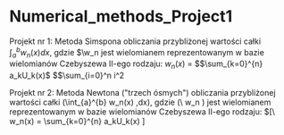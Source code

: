 # Numerical_methods_Project1

Projekt nr 1: Metoda Simspona obliczania przybliżonej wartości całki $\int_a^b w_n(x) dx$, gdzie $\w_n
jest wielomianem reprezentowanym w bazie wielomianów Czebyszewa II-ego rodzaju:
$w_n(x)$ =  $$\sum_{k=0}^{n} a_kU_k(x)$
$$\sum_{i=0}^n i^2 

Projekt nr 2: Metoda Newtona ("trzech ósmych") obliczania przybliżonej wartości całki \(\int_{a}^{b} w_n(x) \,dx\), gdzie \(\ w_n \)
jest wielomianem reprezentowanym w bazie wielomianów Czebyszewa II-ego rodzaju:
$\[\ w_n(x) =  \sum_{k=0}^{n} a_kU_k(x)  \]
